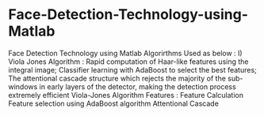 # Face-Detection-Technology-using-Matlab
Face Detection Technology using Matlab
Algorirthms Used as below :
I) Viola Jones Algorithm :
   Rapid computation of Haar-like features using the integral image;
   Classifier learning with AdaBoost to select the best features;
   The attentional cascade structure which rejects the majority of the sub-windows in early layers of the detector, making the detection process extremely efficient
Viola-Jones Algorithm Features :
    Feature Calculation
    Feature selection using AdaBoost algorithm 
    Attentional Cascade 
